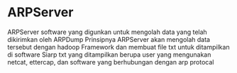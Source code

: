 # ARPServer
ARPServer software yang digunkan untuk mengolah data yang telah dikirimkan oleh ARPDump
Prinsipnya ARPServer akan mengolah data tersebut dengan hadoop Framework dan membuat file txt untuk ditampilkan di software Siarp txt yang ditampilkan berupa user yang mengunakan netcat, ettercap, dan software yang berhubungan dengan arp protocal
